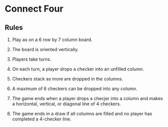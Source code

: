 # Connect Four

## Rules

1. Play as on a 6 row by 7 column board.

2. The board is oriented vertically.

3. Players take turns.

4. On each turn, a player drops a checker into an unfilled column.

5. Checkers stack as more are dropped in the columns.

6. A maximum of 6 checkers can be dropped into any column.

7. The game ends when a player drops a checjer into a column and makes a horizontal, vertical, or diagonal line of 4 checkers.

8. The game ends in a draw if all columns are filled and no player has completed a 4-checker line.

